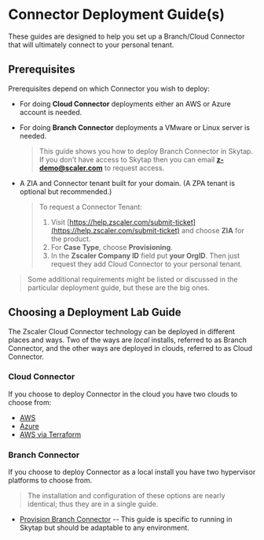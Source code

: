 # Connector Deployment Guide(s)

These guides are designed to help you set up a Branch/Cloud Connector that will ultimately connect to your personal tenant.


## Prerequisites

Prerequisites depend on which Connector you wish to deploy:

* For doing **Cloud Connector** deployments either an AWS or Azure account is needed.

* For doing **Branch Connector** deployments a VMware or Linux server is needed.

    >This guide shows you how to deploy Branch Connector in Skytap.  If you don't have access to Skytap then you can email **z-demo@scaler.com** to request access.

* A ZIA and Connector tenant built for your domain.  (A ZPA tenant is optional but recommended.)

    >To request a Connector Tenant:
    >
    >    1. Visit [https://help.zscaler.com/submit-ticket](https://help.zscaler.com/submit-ticket) and choose **ZIA** for the product.
    >    2. For **Case Type**, choose **Provisioning**.
    >    3. In the **Zscaler Company ID** field put **your OrgID**. Then just request they add Cloud Connector to your personal tenant.


>Some additional requirements might be listed or discussed in the particular deployment guide, but these are the big ones.


## Choosing a Deployment Lab Guide

The Zscaler Cloud Connector technology can be deployed in different places and ways.  Two of the ways are *local* installs, referred to as Branch Connector, and the other ways are deployed in clouds, referred to as Cloud Connector.


### Cloud Connector

If you choose to deploy Connector in the cloud you have two clouds to choose from:

* [AWS](./CloudConnector/AWS.md)
* [Azure](./CloudConnector/Azure.md)
* [AWS via Terraform](./CloudConnector/AWS_via_Terraform.md)

### Branch Connector

If you choose to deploy Connector as a local install you have two hypervisor platforms to choose from.

>The installation and configuration of these options are nearly identical; thus they are in a single guide.

* [Provision Branch Connector](./BranchConnector.md) -- This guide is specific to running in Skytap but should be adaptable to any environment.
